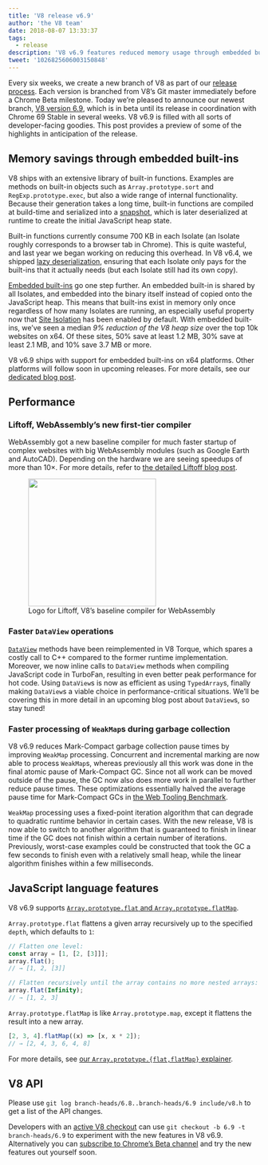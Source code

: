 ```yaml
---
title: 'V8 release v6.9'
author: 'the V8 team'
date: 2018-08-07 13:33:37
tags:
  - release
description: 'V8 v6.9 features reduced memory usage through embedded built-ins, faster WebAssembly startup through Liftoff, better DataView and WeakMap performance, and much more!'
tweet: '1026825606003150848'
---
```

Every six weeks, we create a new branch of V8 as part of our [release process](/docs/release-process). Each version is branched from V8’s Git master immediately before a Chrome Beta milestone. Today we’re pleased to announce our newest branch, [V8 version 6.9](https://chromium.googlesource.com/v8/v8.git/+log/branch-heads/6.9), which is in beta until its release in coordination with Chrome 69 Stable in several weeks. V8 v6.9 is filled with all sorts of developer-facing goodies. This post provides a preview of some of the highlights in anticipation of the release.

## Memory savings through embedded built-ins

V8 ships with an extensive library of built-in functions. Examples are methods on built-in objects such as `Array.prototype.sort` and `RegExp.prototype.exec`, but also a wide range of internal functionality. Because their generation takes a long time, built-in functions are compiled at build-time and serialized into a [snapshot](/blog/custom-startup-snapshots), which is later deserialized at runtime to create the initial JavaScript heap state.

Built-in functions currently consume 700 KB in each Isolate (an Isolate roughly corresponds to a browser tab in Chrome). This is quite wasteful, and last year we began working on reducing this overhead. In V8 v6.4, we shipped [lazy deserialization](/blog/lazy-deserialization), ensuring that each Isolate only pays for the built-ins that it actually needs (but each Isolate still had its own copy).

[Embedded built-ins](/blog/embedded-builtins) go one step further. An embedded built-in is shared by all Isolates, and embedded into the binary itself instead of copied onto the JavaScript heap. This means that built-ins exist in memory only once regardless of how many Isolates are running, an especially useful property now that [Site Isolation](https://developers.google.com/web/updates/2018/07/site-isolation) has been enabled by default. With embedded built-ins, we’ve seen a median _9% reduction of the V8 heap size_ over the top 10k websites on x64. Of these sites, 50% save at least 1.2 MB, 30% save at least 2.1 MB, and 10% save 3.7 MB or more.

V8 v6.9 ships with support for embedded built-ins on x64 platforms. Other platforms will follow soon in upcoming releases. For more details, see our [dedicated blog post](/blog/embedded-builtins).

## Performance

### Liftoff, WebAssembly’s new first-tier compiler

WebAssembly got a new baseline compiler for much faster startup of complex websites with big WebAssembly modules (such as Google Earth and AutoCAD). Depending on the hardware we are seeing speedups of more than 10×. For more details, refer to [the detailed Liftoff blog post](/blog/liftoff).

<figure>
  <img src="/_img/v8-liftoff.svg" width="256" height="256" alt="" loading="lazy">
  <figcaption>Logo for Liftoff, V8’s baseline compiler for WebAssembly</figcaption>
</figure>

### Faster `DataView` operations

[`DataView`](https://tc39.es/ecma262/#sec-dataview-objects) methods have been reimplemented in V8 Torque, which spares a costly call to C++ compared to the former runtime implementation. Moreover, we now inline calls to `DataView` methods when compiling JavaScript code in TurboFan, resulting in even better peak performance for hot code. Using `DataView`s is now as efficient as using `TypedArray`s, finally making `DataView`s a viable choice in performance-critical situations. We’ll be covering this in more detail in an upcoming blog post about `DataView`s, so stay tuned!

### Faster processing of `WeakMap`s during garbage collection

V8 v6.9 reduces Mark-Compact garbage collection pause times by improving `WeakMap` processing. Concurrent and incremental marking are now able to process `WeakMap`s, whereas previously all this work was done in the final atomic pause of Mark-Compact GC. Since not all work can be moved outside of the pause, the GC now also does more work in parallel to further reduce pause times. These optimizations essentially halved the average pause time for Mark-Compact GCs in [the Web Tooling Benchmark](https://github.com/v8/web-tooling-benchmark).

`WeakMap` processing uses a fixed-point iteration algorithm that can degrade to quadratic runtime behavior in certain cases. With the new release, V8 is now able to switch to another algorithm that is guaranteed to finish in linear time if the GC does not finish within a certain number of iterations. Previously, worst-case examples could be constructed that took the GC a few seconds to finish even with a relatively small heap, while the linear algorithm finishes within a few milliseconds.

## JavaScript language features

V8 v6.9 supports [`Array.prototype.flat` and `Array.prototype.flatMap`](/features/array-flat-flatmap).

`Array.prototype.flat` flattens a given array recursively up to the specified `depth`, which defaults to `1`:

```js
// Flatten one level:
const array = [1, [2, [3]]];
array.flat();
// → [1, 2, [3]]

// Flatten recursively until the array contains no more nested arrays:
array.flat(Infinity);
// → [1, 2, 3]
```

`Array.prototype.flatMap` is like `Array.prototype.map`, except it flattens the result into a new array.

```js
[2, 3, 4].flatMap((x) => [x, x * 2]);
// → [2, 4, 3, 6, 4, 8]
```

For more details, see [our `Array.prototype.{flat,flatMap}` explainer](/features/array-flat-flatmap).

## V8 API

Please use `git log branch-heads/6.8..branch-heads/6.9 include/v8.h` to get a list of the API changes.

Developers with an [active V8 checkout](/docs/source-code#using-git) can use `git checkout -b 6.9 -t branch-heads/6.9` to experiment with the new features in V8 v6.9. Alternatively you can [subscribe to Chrome’s Beta channel](https://www.google.com/chrome/browser/beta.html) and try the new features out yourself soon.
